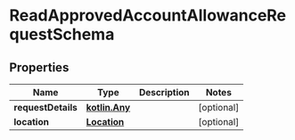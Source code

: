 
# ReadApprovedAccountAllowanceRequestSchema

## Properties
Name | Type | Description | Notes
------------ | ------------- | ------------- | -------------
**requestDetails** | [**kotlin.Any**](.md) |  |  [optional]
**location** | [**Location**](Location.md) |  |  [optional]



